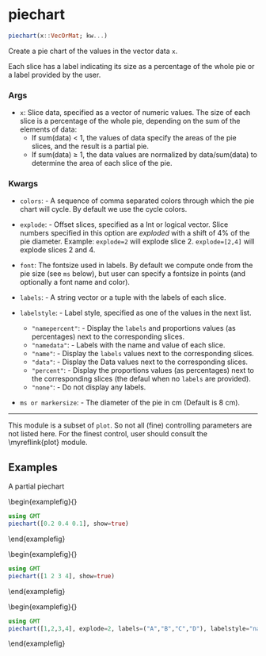 # piechart

```julia
piechart(x::VecOrMat; kw...)
```

Create a pie chart of the values in the vector data `x`.

Each slice has a label indicating its size as a percentage of the whole pie or a label provided by the user.

### Args
- `x`: Slice data, specified as a vector of numeric values. The size of each slice is a percentage of the whole pie,
   depending on the sum of the elements of data:
   - If sum(data) < 1, the values of data specify the areas of the pie slices, and the result is a partial pie.
   - If sum(data) ≥ 1, the data values are normalized by data/sum(data) to determine the area of each slice of the pie.

### Kwargs
- `colors`: - A sequence of comma separated colors through which the pie chart will cycle. By default we use the cycle colors.

- `explode`: - Offset slices, specified as a Int or logical vector. Slice numbers specified in this option are
   _exploded_ with a shift of 4% of the pie diameter. Example: `explode=2` will explode slice 2. `explode=[2,4]`
   will explode slices 2 and 4.

- `font`: The fontsize used in labels. By default we compute onde from the pie size (see ``ms`` below), but
   user can specify a fontsize in points (and optionally a font name and color).

- `labels`: - A string vector or a tuple with the labels of each slice.

- `labelstyle`: - Label style, specified as one of the values in the next list.
   - `"namepercent"`: - Display the ``labels`` and proportions values (as percentages) next to the corresponding slices.
   - `"namedata"`: - Labels with the name and value of each slice.
   - `"name"`: - Display the ``labels`` values next to the corresponding slices.
   - `"data"`: - Display the Data values next to the corresponding slices.
   - `"percent"`: - Display the proportions values (as percentages) next to the corresponding slices (the defaul when no ``labels`` are provided).
   - `"none"`: - Do not display any labels.

- `ms or markersize`: - The diameter of the pie in cm (Default is 8 cm).

-----------
This module is a subset of `plot`. So not all (fine) controlling parameters are not listed here. For the
finest control, user should consult the \myreflink{plot} module.


Examples
--------

A partial piechart

\begin{examplefig}{}
```julia
using GMT
piechart([0.2 0.4 0.1], show=true)
```
\end{examplefig}

\begin{examplefig}{}
```julia
using GMT
piechart([1 2 3 4], show=true)
```
\end{examplefig}


\begin{examplefig}{}
```julia
using GMT
piechart([1,2,3,4], explode=2, labels=("A","B","C","D"), labelstyle="namepercent", show=true)
```
\end{examplefig}